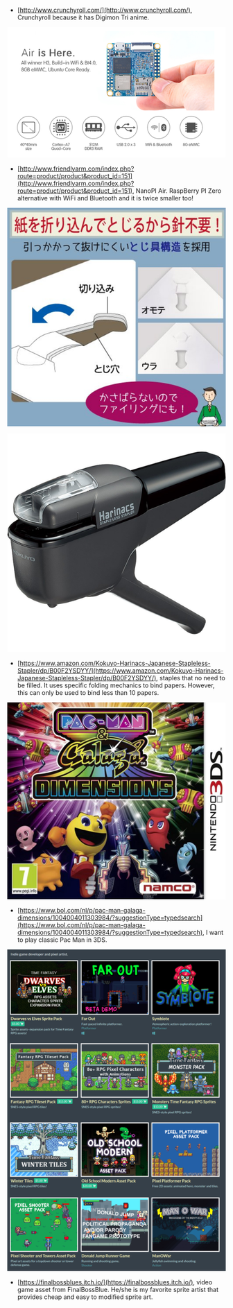* [http://www.crunchyroll.com/](http://www.crunchyroll.com/), Crunchyroll because it has Digimon Tri anime.

![./nano-pi-neo-air.png](./nano-pi-neo-air.png)

* [http://www.friendlyarm.com/index.php?route=product/product&product_id=151](http://www.friendlyarm.com/index.php?route=product/product&product_id=151), NanoPI Air. RaspBerry PI Zero alternative with WiFi and Bluetooth and it is twice smaller too!

![./no-fill-staples-1.png](./no-fill-staples-1.png)

![./no-fill-staples-2.png](./no-fill-staples-2.png)

* [https://www.amazon.com/Kokuyo-Harinacs-Japanese-Stapleless-Stapler/dp/B00F2YSDYY/](https://www.amazon.com/Kokuyo-Harinacs-Japanese-Stapleless-Stapler/dp/B00F2YSDYY/), staples that no need to be filled. It uses specific folding mechanics to bind papers. However, this can only be used to bind less than 10 papers.

![./3ds-galaga-pacman.png](./3ds-galaga-pacman.png)

* [https://www.bol.com/nl/p/pac-man-galaga-dimensions/1004004011303984/?suggestionType=typedsearch](https://www.bol.com/nl/p/pac-man-galaga-dimensions/1004004011303984/?suggestionType=typedsearch), I want to play classic Pac Man in 3DS.

![./finalbossblue.png](./finalbossblue.png)

* [https://finalbossblues.itch.io/](https://finalbossblues.itch.io/), video game asset from FinalBossBlue. He/she is my favorite sprite artist that provides cheap and easy to modified sprite art.
